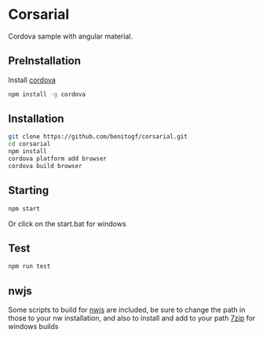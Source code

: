 # Corsarial

Cordova sample with angular material.

## PreInstallation

Install [cordova](http://cordova.apache.org/)

```bash
npm install -g cordova
```

## Installation

```bash
git clone https://github.com/benitogf/corsarial.git
cd corsarial
npm install
cordova platform add browser
cordova build browser
```
## Starting

```bash
npm start
```
Or click on the start.bat for windows

## Test

```bash
npm run test
```

## nwjs

Some scripts to build for [nwjs](http://nwjs.io/) are included, be sure to change the path in those to your nw installation, and also to install and add to your path [7zip](http://www.7-zip.org/) for windows builds
